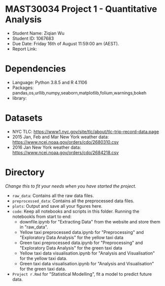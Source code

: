 # MAST30034 Project 1 - Quantitative Analysis
- Student Name: Ziqian Wu
- Student ID: 1067683
- Due Date: Friday 16th of August 11:59:00 am (AEST).
- Report Link: 

# Dependencies
- Language: Python 3.8.5 and R 4.1106
- Packages: pandas,os,urllib,numpy,seaborn,matplotlib,folium,warnings,bokeh
- library:



# Datasets
- NYC TLC: https://www1.nyc.gov/site/tlc/about/tlc-trip-record-data.page
- 2015 Jan, Feb and Mar New York weather data: https://www.ncei.noaa.gov/orders/cdo/2680310.csv
- 2016 Jan New York weather data: https://www.ncei.noaa.gov/orders/cdo/2684218.csv


# Directory
_Change this to fit your needs when you have started the project._
- `raw_data`: Contains all the raw data files.  
- `preprocessed_data`: Contains all the preprocessed data files. 
- `plots`: Output and save all your figures here.
- `code`: Keep all notebooks and scripts in this folder. Running the notebookls 
    from start to end:
    - downfile.ipynb for "Extracting Data" from the website and store them in "raw_data".
    - Yellow taxi preprocessed data.ipynb for "Preprocessing" and "Exploratory Data Analysis" 
    for the yellow taxi data
    - Green taxi preprocessed data.ipynb for "Preprocessing" and "Exploratory Data Analysis" 
    for the green taxi data
    - Yellow taxi data visualisation.ipynb for "Analysis and Visualisation" for the 
    yellow taxi data.
    - Green taxi data visualisation.ipynb for "Analysis and Visualisation" for the 
    green taxi data.
-  `Project r.Rmd` for "Statistical Modelling", fit a model to predict future data.

